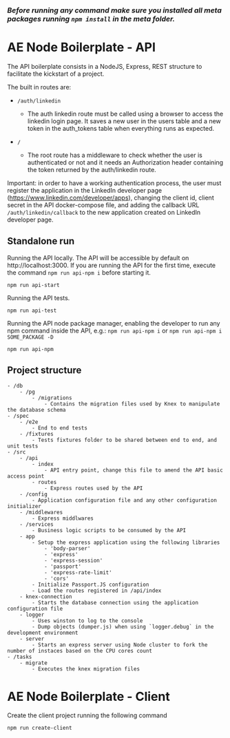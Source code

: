 ### _Before running any command make sure you installed all meta packages running `npm install` in the meta folder._

# AE Node Boilerplate - API

The API boilerplate consists in a NodeJS, Express, REST structure to facilitate the kickstart of a project.

The built in routes are:

- `/auth/linkedin`

  - The auth linkedin route must be called using a browser to access the linkedin login page. It saves a new user in the users table and a new token in the auth_tokens table when everything runs as expected.

- `/`
  - The root route has a middleware to check whether the user is authenticated or not and it needs an Authorization header containing the token returned by the auth/linkedin route.

Important: in order to have a working authentication process, the user must register the application in the LinkedIn developer page (https://www.linkedin.com/developer/apps), changing the client id, client secret in the API docker-compose file, and adding the callback URL `/auth/linkedin/callback` to the new application created on LinkedIn developer page.

## Standalone run

Running the API locally. The API will be accessible by default on http://localhost:3000. If you are running the API for the first time, execute the command `npm run api-npm i` before starting it.

```
npm run api-start
```

Running the API tests.

```
npm run api-test
```

Running the API node package manager, enabling the developer to run any npm command inside the API, e.g.: `npm run api-npm i` or `npm run api-npm i SOME_PACKAGE -D`

```
npm run api-npm
```

## Project structure

```
- /db
    - /pg
        - /migrations
            - Contains the migration files used by Knex to manipulate the database schema
- /spec
    - /e2e
        - End to end tests
    - /fixtures
        - Tests fixtures folder to be shared between end to end, and unit tests
- /src
    - /api
        - index
            - API entry point, change this file to amend the API basic access point
        - routes
            - Express routes used by the API
    - /config
        - Application configuration file and any other configuration initializer
    - /middlewares
        - Express middlwares
    - /services
        - Business logic scripts to be consumed by the API
    - app
        - Setup the express application using the following libraries
            - 'body-parser'
            - 'express'
            - 'express-session'
            - 'passport'
            - 'express-rate-limit'
            - 'cors'
        - Initialize Passport.JS configuration
        - Load the routes registered in /api/index
    - knex-connection
        - Starts the database connection using the application configuration file
    - logger
        - Uses winston to log to the console
        - Dump objects (dumper.js) when using `logger.debug` in the development environment
    - server
        - Starts an express server using Node cluster to fork the number of instaces based on the CPU cores count
- /tasks
    - migrate
        - Executes the knex migration files
```

# AE Node Boilerplate - Client

Create the client project running the following command

```
npm run create-client
```
